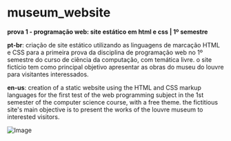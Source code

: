 # museum_website
**prova 1 - programação web: site estático em html e css | 1º semestre**

**pt-br**: criação de site estático utilizando as linguagens de marcação HTML e CSS para a primeira prova da disciplina de programação web no 1º semestre do curso de ciência da computação, com temática livre. o site fictício tem como principal objetivo apresentar as obras do museu do louvre para visitantes interessados.

**en-us**: creation of a static website using the HTML and CSS markup languages for the first test of the web programming subject in the 1st semester of the computer science course, with a free theme. the fictitious site's main objective is to present the works of the louvre museum to interested visitors.

![Image](https://github.com/user-attachments/assets/c9fe3228-4d4c-4eca-8d2c-b86aec192a7c)
